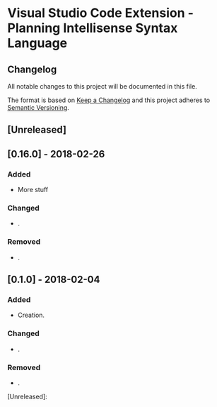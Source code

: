 # Visual Studio Code Extension - Planning Intellisense Syntax Language

## Changelog
All notable changes to this project will be documented in this file.

The format is based on [Keep a Changelog](http://keepachangelog.com/en/1.0.0/)
and this project adheres to [Semantic Versioning](http://semver.org/spec/v2.0.0.html).

## [Unreleased]


## [0.16.0] - 2018-02-26
### Added
- More stuff
### Changed
- .

### Removed
- .

## [0.1.0] - 2018-02-04
### Added
- Creation.

### Changed
- .

### Removed
- .


[Unreleased]: 